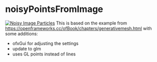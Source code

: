 # noisyPointsFromImage
[![Noisy Image Particles](http://img.youtube.com/vi/0Mi7fKbjn9Q/0.jpg)](http://www.youtube.com/watch?v=0Mi7fKbjn9Q "Noisy Image Particles")
This is based on the example from https://openframeworks.cc/ofBook/chapters/generativemesh.html with some additions:

- ofxGui for adjusting the settings
- update to glm
- uses GL points instead of lines
